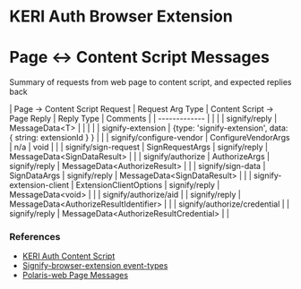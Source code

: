# KERI Auth Browser Extension
# Page <-> Content Script Messages
Summary of requests from web page to content script, and expected replies back

| Page -> Content Script Request | Request Arg Type | Content Script -> Page Reply | Reply Type | Comments | 
| ------------- | 
|  |  | signify/reply | MessageData\<T> |  | 
|  |  | signify-extension | {type: 'signify-extension', data: { string: extensionId } } |  | 
| signify/configure-vendor | ConfigureVendorArgs | n/a | void |  | 
| signify/sign-request | SignRequestArgs | signify/reply | MessageData\<SignDataResult> |  | 
| signify/authorize | AuthorizeArgs | signify/reply | MessageData\<AuthorizeResult> |  | 
| signify/sign-data | SignDataArgs | signify/reply | MessageData\<SignDataResult> |  | 
| signify-extension-client | ExtensionClientOptions | signify/reply | MessageData\<void> |  | 
| signify/authorize/aid |  | signify/reply | MessageData\<AuthorizeResultIdentifier> |  | 
| signify/authorize/credential |  | signify/reply | MessageData\<AuthorizeResultCredential> |  | 

### References
- [KERI Auth Content Script](https://github.com/KERIAuth/keriauth-blazor-wasm/blob/main/KeriAuth.BrowserExtension/wwwroot/scripts/esbuild/ContentScript.ts)
- [Signify-browser-extension event-types](https://github.com/WebOfTrust/signify-browser-extension/blob/main/src/config/event-types.ts)
- [Polaris-web Page Messages](https://github.com/WebOfTrust/polaris-web/src/client.ts)